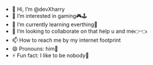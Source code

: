 - 👋 Hi, I’m @devXharry
- 👀 I’m interested in gaming🎮🕹️
- 🌱 I’m currently learning everthing🥲
- 💞️ I’m looking to collaborate on that help u and me👉👈
- 📫 How to reach me by my internet footprint
- 😄 Pronouns: him🗿
- ⚡ Fun fact: I like to be nobody🤔

<!---
devXharry/devXharry is a ✨ special ✨ repository because its `README.md` (this file) appears on your GitHub profile.
You can click the Preview link to take a look at your changes.
--->

